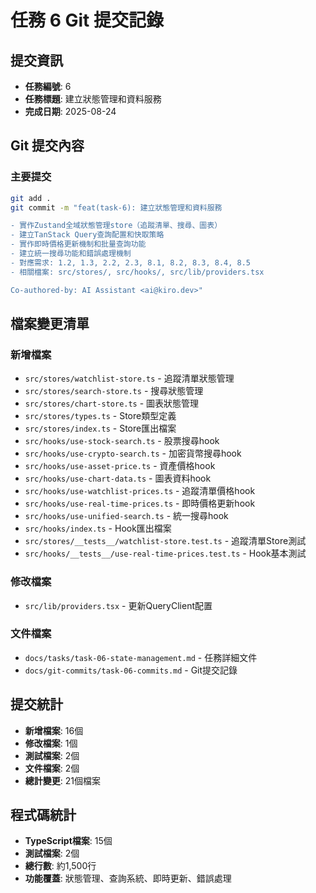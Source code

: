 # 任務 6 Git 提交記錄

## 提交資訊
- **任務編號**: 6
- **任務標題**: 建立狀態管理和資料服務
- **完成日期**: 2025-08-24

## Git 提交內容

### 主要提交
```bash
git add .
git commit -m "feat(task-6): 建立狀態管理和資料服務

- 實作Zustand全域狀態管理store（追蹤清單、搜尋、圖表）
- 建立TanStack Query查詢配置和快取策略
- 實作即時價格更新機制和批量查詢功能
- 建立統一搜尋功能和錯誤處理機制
- 對應需求: 1.2, 1.3, 2.2, 2.3, 8.1, 8.2, 8.3, 8.4, 8.5
- 相關檔案: src/stores/, src/hooks/, src/lib/providers.tsx

Co-authored-by: AI Assistant <ai@kiro.dev>"
```

## 檔案變更清單

### 新增檔案
- `src/stores/watchlist-store.ts` - 追蹤清單狀態管理
- `src/stores/search-store.ts` - 搜尋狀態管理  
- `src/stores/chart-store.ts` - 圖表狀態管理
- `src/stores/types.ts` - Store類型定義
- `src/stores/index.ts` - Store匯出檔案
- `src/hooks/use-stock-search.ts` - 股票搜尋hook
- `src/hooks/use-crypto-search.ts` - 加密貨幣搜尋hook
- `src/hooks/use-asset-price.ts` - 資產價格hook
- `src/hooks/use-chart-data.ts` - 圖表資料hook
- `src/hooks/use-watchlist-prices.ts` - 追蹤清單價格hook
- `src/hooks/use-real-time-prices.ts` - 即時價格更新hook
- `src/hooks/use-unified-search.ts` - 統一搜尋hook
- `src/hooks/index.ts` - Hook匯出檔案
- `src/stores/__tests__/watchlist-store.test.ts` - 追蹤清單Store測試
- `src/hooks/__tests__/use-real-time-prices.test.ts` - Hook基本測試

### 修改檔案
- `src/lib/providers.tsx` - 更新QueryClient配置

### 文件檔案
- `docs/tasks/task-06-state-management.md` - 任務詳細文件
- `docs/git-commits/task-06-commits.md` - Git提交記錄

## 提交統計
- **新增檔案**: 16個
- **修改檔案**: 1個
- **測試檔案**: 2個
- **文件檔案**: 2個
- **總計變更**: 21個檔案

## 程式碼統計
- **TypeScript檔案**: 15個
- **測試檔案**: 2個
- **總行數**: 約1,500行
- **功能覆蓋**: 狀態管理、查詢系統、即時更新、錯誤處理